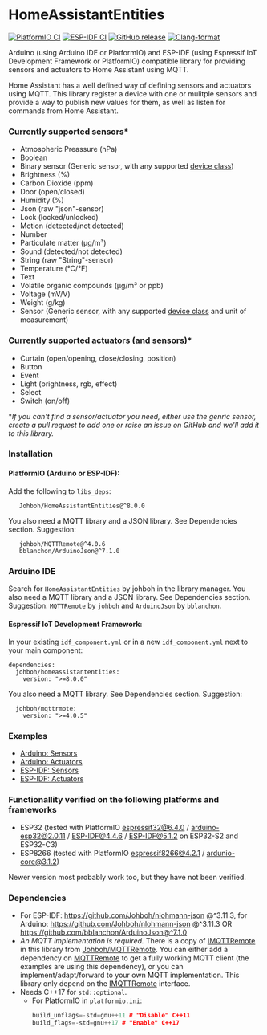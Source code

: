# HomeAssistantEntities
[![PlatformIO CI](https://github.com/Johboh/HomeAssistantEntities/actions/workflows/platformio.yaml/badge.svg)](https://registry.platformio.org/libraries/johboh/HomeAssistantEntities)
[![ESP-IDF CI](https://github.com/Johboh/HomeAssistantEntities/actions/workflows/espidf.yaml/badge.svg)](https://components.espressif.com/components/johboh/homeassistantentities)
[![GitHub release](https://img.shields.io/github/release/Johboh/HomeAssistantEntities.svg)](https://github.com/Johboh/HomeAssistantEntities/releases)
[![Clang-format](https://github.com/Johboh/HomeAssistantEntities/actions/workflows/clang-format.yaml/badge.svg)](https://github.com/Johboh/HomeAssistantEntities)

Arduino (using Arduino IDE or PlatformIO) and ESP-IDF (using Espressif IoT Development Framework or PlatformIO) compatible library for providing sensors and actuators to Home Assistant using MQTT.

Home Assistant has a well defined way of defining sensors and actuators using MQTT. This library register a device with one or mulitple sensors and provide a way to publish new values for them, as well as listen for commands from Home Assistant.

### Currently supported sensors*
- Atmospheric Preassure (hPa)
- Boolean
- Binary sensor (Generic sensor, with any supported [device class](https://www.home-assistant.io/integrations/binary_sensor/#device-class))
- Brightness (%)
- Carbon Dioxide (ppm)
- Door (open/closed)
- Humidity (%)
- Json (raw "json"-sensor)
- Lock (locked/unlocked)
- Motion (detected/not detected)
- Number
- Particulate matter (μg/m³)
- Sound (detected/not detected)
- String (raw "String"-sensor)
- Temperature (°C/°F)
- Text
- Volatile organic compounds (µg/m³ or ppb)
- Voltage (mV/V)
- Weight (g/kg)
- Sensor (Generic sensor, with any supported [device class](https://www.home-assistant.io/integrations/sensor/#device-class) and unit of measurement)

### Currently supported actuators (and sensors)*
- Curtain (open/opening, close/closing, position)
- Button
- Event
- Light (brightness, rgb, effect)
- Select
- Switch (on/off)

*_If you can't find a sensor/actuator you need, either use the genric sensor, create a pull request to add one or raise an issue on GitHub and we'll add it to this library._

### Installation
#### PlatformIO (Arduino or ESP-IDF):
Add the following to `libs_deps`:
```
   Johboh/HomeAssistantEntities@^8.0.0
```
You also need a MQTT library and a JSON library. See Dependencies section. Suggestion:
```
   johboh/MQTTRemote@^4.0.6
   bblanchon/ArduinoJson@^7.1.0
```

### Arduino IDE
Search for `HomeAssistantEntities` by johboh in the library manager. You also need a MQTT library and a JSON library. See Dependencies section. Suggestion: `MQTTRemote` by `johboh` and `ArduinoJson` by `bblanchon`.

#### Espressif IoT Development Framework:
In your existing `idf_component.yml` or in a new `idf_component.yml` next to your main component:
```
dependencies:
  johboh/homeassistantentities:
    version: ">=8.0.0"
```

You also need a MQTT library. See Dependencies section. Suggestion:
```
  johboh/mqttrmote:
    version: ">=4.0.5"
```

### Examples
- [Arduino: Sensors](examples/arduino/sensors/Sensors.ino)
- [Arduino: Actuators](examples/arduino/actuators/Actuators.ino)
- [ESP-IDF: Sensors](examples/espidf/sensors/main/main.cpp)
- [ESP-IDF: Actuators](examples/espidf/actuators/main/main.cpp)

### Functionallity verified on the following platforms and frameworks
- ESP32 (tested with PlatformIO [espressif32@6.4.0](https://github.com/platformio/platform-espressif32) / [arduino-esp32@2.0.11](https://github.com/espressif/arduino-esp32) / [ESP-IDF@4.4.6](https://github.com/espressif/esp-idf) / [ESP-IDF@5.1.2](https://github.com/espressif/esp-idf) on ESP32-S2 and ESP32-C3)
- ESP8266 (tested with PlatformIO [espressif8266@4.2.1](https://github.com/platformio/platform-espressif8266) / [ardunio-core@3.1.2](https://github.com/esp8266/Arduino))

Newer version most probably work too, but they have not been verified.

### Dependencies
- For ESP-IDF: https://github.com/Johboh/nlohmann-json @^3.11.3, for Arduino: https://github.com/Johboh/nlohmann-json @^3.11.3 OR https://github.com/bblanchon/ArduinoJson@^7.1.0
- *An MQTT implementation is required.* There is a copy of [IMQTTRemote](https://github.com/Johboh/MQTTRemote/blob/main/includes/IMQTTRemote.h) in this library from [Johboh/MQTTRemote](https://github.com/Johboh/MQTTRemote). You can either add a dependency on [MQTTRemote](https://github.com/Johboh/MQTTRemote) to get a fully working MQTT client (the examples are using this dependency), or you can implement/adapt/forward to your own MQTT implementation. This library only depend on the [IMQTTRemote](https://github.com/Johboh/MQTTRemote/blob/main/includes/IMQTTRemote.h) interface.
- Needs C++17 for `std::optional`.
  - For PlatformIO in `platformio.ini`:
    ```C++
    build_unflags=-std=gnu++11 # "Disable" C++11
    build_flags=-std=gnu++17 # "Enable" C++17
    ```
